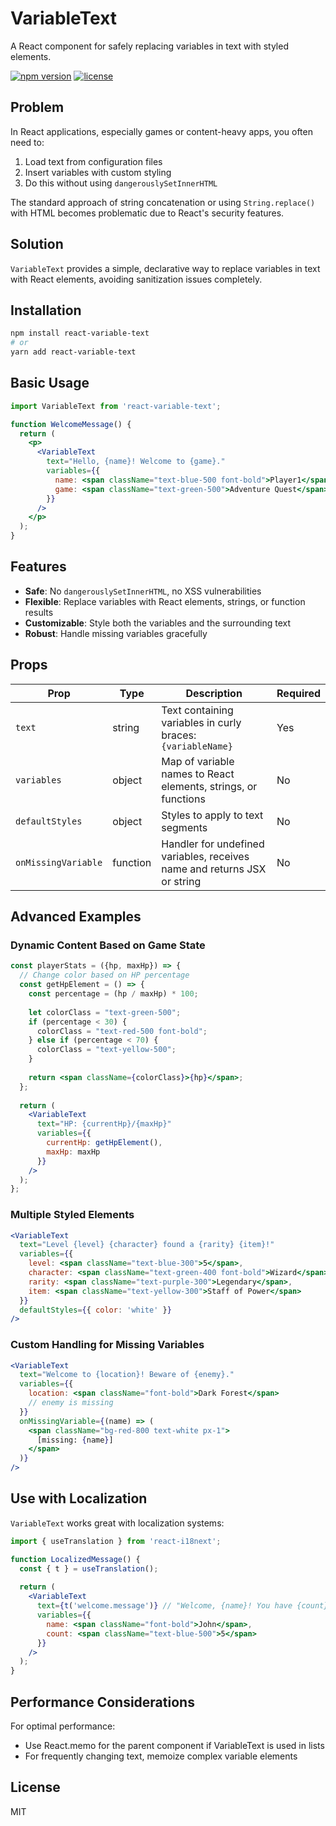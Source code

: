 # VariableText

A React component for safely replacing variables in text with styled elements.

[![npm version](https://img.shields.io/npm/v/react-variable-text.svg)](https://www.npmjs.com/package/react-variable-text)
[![license](https://img.shields.io/npm/l/react-variable-text.svg)](https://github.com/yourusername/react-variable-text/blob/main/LICENSE)

## Problem

In React applications, especially games or content-heavy apps, you often need to:

1. Load text from configuration files
2. Insert variables with custom styling
3. Do this without using `dangerouslySetInnerHTML`

The standard approach of string concatenation or using `String.replace()` with HTML becomes problematic due to React's security features.

## Solution

`VariableText` provides a simple, declarative way to replace variables in text with React elements, avoiding sanitization issues completely.

## Installation

```bash
npm install react-variable-text
# or
yarn add react-variable-text
```

## Basic Usage

```jsx
import VariableText from 'react-variable-text';

function WelcomeMessage() {
  return (
    <p>
      <VariableText
        text="Hello, {name}! Welcome to {game}."
        variables={{
          name: <span className="text-blue-500 font-bold">Player1</span>,
          game: <span className="text-green-500">Adventure Quest</span>
        }}
      />
    </p>
  );
}
```

## Features

- **Safe**: No `dangerouslySetInnerHTML`, no XSS vulnerabilities
- **Flexible**: Replace variables with React elements, strings, or function results
- **Customizable**: Style both the variables and the surrounding text
- **Robust**: Handle missing variables gracefully

## Props

| Prop              | Type     | Description                                                      | Required |
|-------------------|----------|------------------------------------------------------------------|----------|
| `text`            | string   | Text containing variables in curly braces: `{variableName}`      | Yes      |
| `variables`       | object   | Map of variable names to React elements, strings, or functions   | No       |
| `defaultStyles`   | object   | Styles to apply to text segments                                 | No       |
| `onMissingVariable` | function | Handler for undefined variables, receives name and returns JSX or string | No |

## Advanced Examples

### Dynamic Content Based on Game State

```jsx
const playerStats = ({hp, maxHp}) => {
  // Change color based on HP percentage
  const getHpElement = () => {
    const percentage = (hp / maxHp) * 100;
    
    let colorClass = "text-green-500";
    if (percentage < 30) {
      colorClass = "text-red-500 font-bold";
    } else if (percentage < 70) {
      colorClass = "text-yellow-500";
    }
    
    return <span className={colorClass}>{hp}</span>;
  };
  
  return (
    <VariableText 
      text="HP: {currentHp}/{maxHp}"
      variables={{
        currentHp: getHpElement(),
        maxHp: maxHp
      }}
    />
  );
};
```

### Multiple Styled Elements

```jsx
<VariableText
  text="Level {level} {character} found a {rarity} {item}!"
  variables={{
    level: <span className="text-blue-300">5</span>,
    character: <span className="text-green-400 font-bold">Wizard</span>,
    rarity: <span className="text-purple-300">Legendary</span>,
    item: <span className="text-yellow-300">Staff of Power</span>
  }}
  defaultStyles={{ color: 'white' }}
/>
```

### Custom Handling for Missing Variables

```jsx
<VariableText
  text="Welcome to {location}! Beware of {enemy}."
  variables={{
    location: <span className="font-bold">Dark Forest</span>
    // enemy is missing
  }}
  onMissingVariable={(name) => (
    <span className="bg-red-800 text-white px-1">
      [missing: {name}]
    </span>
  )}
/>
```

## Use with Localization

`VariableText` works great with localization systems:

```jsx
import { useTranslation } from 'react-i18next';

function LocalizedMessage() {
  const { t } = useTranslation();
  
  return (
    <VariableText
      text={t('welcome.message')} // "Welcome, {name}! You have {count} messages."
      variables={{
        name: <span className="font-bold">John</span>,
        count: <span className="text-blue-500">5</span>
      }}
    />
  );
}
```

## Performance Considerations

For optimal performance:

- Use React.memo for the parent component if VariableText is used in lists
- For frequently changing text, memoize complex variable elements

## License

MIT
